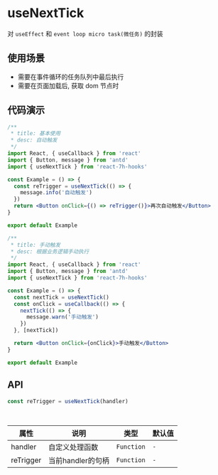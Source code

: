 # useNextTick

对 `useEffect` 和 `event loop micro task(微任务)` 的封装

## 使用场景

- 需要在事件循环的任务队列中最后执行
- 需要在页面加载后, 获取 dom 节点时

## 代码演示

```jsx
/**
 * title: 基本使用
 * desc: 自动触发
 */
import React, { useCallback } from 'react'
import { Button, message } from 'antd'
import { useNextTick } from 'react-7h-hooks'

const Example = () => {
  const reTrigger = useNextTick(() => {
    message.info('自动触发')
  })
  return <Button onClick={() => reTrigger()}>再次自动触发</Button>
}

export default Example
```

```jsx
/**
 * title: 手动触发
 * desc: 根据业务逻辑手动执行
 */
import React, { useCallback } from 'react'
import { Button, message } from 'antd'
import { useNextTick } from 'react-7h-hooks'

const Example = () => {
  const nextTick = useNextTick()
  const onClick = useCallback(() => {
    nextTick(() => {
      message.warn('手动触发')
    })
  }, [nextTick])

  return <Button onClick={onClick}>手动触发</Button>
}

export default Example
```

## API

```js
const reTrigger = useNextTick(handler)
```

<br/>

| 属性      | 说明              | 类型       | 默认值 |
| --------- | ----------------- | ---------- | ------ |
| handler   | 自定义处理函数    | `Function` | `-`    |
| reTrigger | 当前handler的句柄 | `Function` | `-`    |

